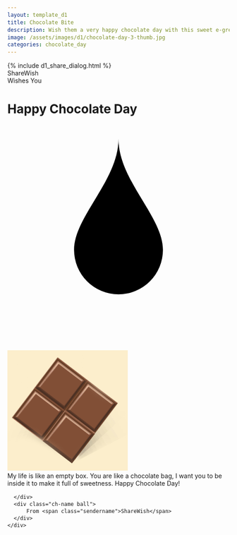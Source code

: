 ```yaml
---
layout: template_d1
title: Chocolate Bite
description: Wish them a very happy chocolate day with this sweet e-greeting and your name
image: /assets/images/d1/chocolate-day-3-thumb.jpg
categories: chocolate_day
---
```

<body class="cho-body">
    {% include d1_share_dialog.html %}
     <div class="top3">
         <span class="sendername">ShareWish</span>
     <div style="clear: both;"></div>
        <span> Wishes You </span>
    </div>
    
  <div class="chocolate">
<h1>Happy Chocolate Day
  <svg viewBox="0 0 400 400">
    <path vector-effect="non-scaling-stroke" d="M200,40 C200,115 280,180 280,240 A80,80,0 0,1,120,240 C120,180 200,115 200,40"></path>
  </svg>
</h1>
      <img src="/assets/images/d1/chocolate-but.gif" class="ch-img">
      <div class="ch-txt">
          My life is like an empty box. You are like a chocolate bag, I want you to be inside it to make it full of sweetness. Happy Chocolate Day!

      </div>
      <div class="ch-name ball">
          From <span class="sendername">ShareWish</span>
      </div>
    </div>
  

  
</body>